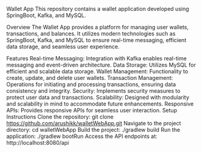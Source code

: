 


Wallet App
This repository contains a wallet application developed using SpringBoot, Kafka, and MySQL.

Overview
The Wallet App provides a platform for managing user wallets, transactions, and balances. It utilizes modern technologies such as SpringBoot, Kafka, and MySQL to ensure real-time messaging, efficient data storage, and seamless user experience.

Features
Real-time Messaging: Integration with Kafka enables real-time messaging and event-driven architecture.
Data Storage: Utilizes MySQL for efficient and scalable data storage.
Wallet Management: Functionality to create, update, and delete user wallets.
Transaction Management: Operations for initiating and processing transactions, ensuring data consistency and integrity.
Security: Implements security measures to protect user data and transactions.
Scalability: Designed with modularity and scalability in mind to accommodate future enhancements.
Responsive APIs: Provides responsive APIs for seamless user interaction.
Setup Instructions
Clone the repository: git clone https://github.com/arushikk/walletWebApp.git
Navigate to the project directory: cd walletWebApp
Build the project: ./gradlew build
Run the application: ./gradlew bootRun
Access the API endpoints at: http://localhost:8080/api

